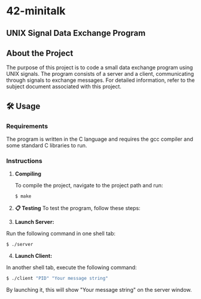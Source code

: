 # 42-minitalk
## UNIX Signal Data Exchange Program

## About the Project

The purpose of this project is to code a small data exchange program using UNIX signals. The program consists of a server and a client, communicating through signals to exchange messages. For detailed information, refer to the subject document associated with this project.

## 🛠️ Usage

### Requirements

The program is written in the C language and requires the gcc compiler and some standard C libraries to run.

### Instructions

1. **Compiling**

   To compile the project, navigate to the project path and run:

   ```bash
   $ make
   ```
2. **📋 Testing**
To test the program, follow these steps:

3. **Launch Server:**

Run the following command in one shell tab:

```bash
$ ./server
```

4. **Launch Client:**

In another shell tab, execute the following command:

```bash
$ ./client "PID" "Your message string"
```

By launching it, this will show "Your message string" on the server window.
